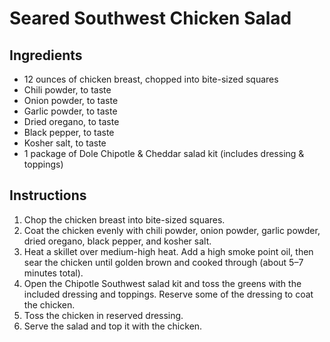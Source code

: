 # Seared Southwest Chicken Salad

## Ingredients
- 12 ounces of chicken breast, chopped into bite-sized squares
- Chili powder, to taste
- Onion powder, to taste
- Garlic powder, to taste
- Dried oregano, to taste
- Black pepper, to taste
- Kosher salt, to taste
- 1 package of Dole Chipotle & Cheddar salad kit (includes dressing & toppings)

## Instructions
1. Chop the chicken breast into bite-sized squares.
2. Coat the chicken evenly with chili powder, onion powder, garlic powder, dried oregano, black pepper, and kosher salt.
3. Heat a skillet over medium-high heat. Add a high smoke point oil, then sear the chicken until golden brown and cooked through (about 5–7 minutes total).
4. Open the Chipotle Southwest salad kit and toss the greens with the included dressing and toppings. Reserve some of the dressing to coat the chicken.
5. Toss the chicken in reserved dressing.
6. Serve the salad and top it with the chicken.